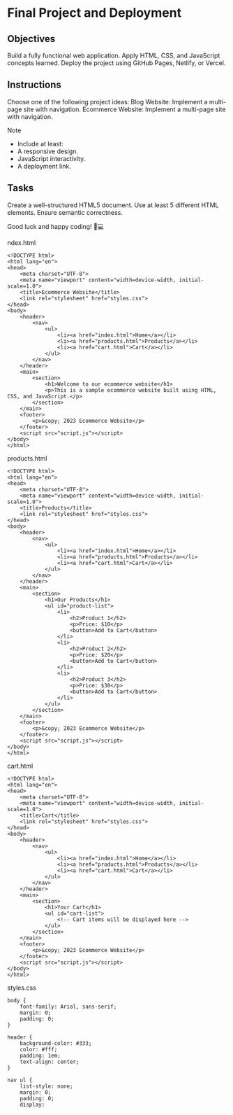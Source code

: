 # Final Project and Deployment

## Objectives
Build a fully functional web application.
Apply HTML, CSS, and JavaScript concepts learned.
Deploy the project using GitHub Pages, Netlify, or Vercel.

## Instructions
Choose one of the following project ideas:
Blog Website: Implement a multi-page site with navigation.
Ecommerce Website: Implement a multi-page site with navigation.

>[!NOTE]
> - Include at least:
> - A responsive design.
> - JavaScript interactivity.
> - A deployment link.

## Tasks

Create a well-structured HTML5 document.
Use at least 5 different HTML elements.
Ensure semantic correctness.

Good luck and happy coding! 🚀💻



ndex.html
```
<!DOCTYPE html>
<html lang="en">
<head>
    <meta charset="UTF-8">
    <meta name="viewport" content="width=device-width, initial-scale=1.0">
    <title>Ecommerce Website</title>
    <link rel="stylesheet" href="styles.css">
</head>
<body>
    <header>
        <nav>
            <ul>
                <li><a href="index.html">Home</a></li>
                <li><a href="products.html">Products</a></li>
                <li><a href="cart.html">Cart</a></li>
            </ul>
        </nav>
    </header>
    <main>
        <section>
            <h1>Welcome to our ecommerce website</h1>
            <p>This is a sample ecommerce website built using HTML, CSS, and JavaScript.</p>
        </section>
    </main>
    <footer>
        <p>&copy; 2023 Ecommerce Website</p>
    </footer>
    <script src="script.js"></script>
</body>
</html>
```

products.html
```
<!DOCTYPE html>
<html lang="en">
<head>
    <meta charset="UTF-8">
    <meta name="viewport" content="width=device-width, initial-scale=1.0">
    <title>Products</title>
    <link rel="stylesheet" href="styles.css">
</head>
<body>
    <header>
        <nav>
            <ul>
                <li><a href="index.html">Home</a></li>
                <li><a href="products.html">Products</a></li>
                <li><a href="cart.html">Cart</a></li>
            </ul>
        </nav>
    </header>
    <main>
        <section>
            <h1>Our Products</h1>
            <ul id="product-list">
                <li>
                    <h2>Product 1</h2>
                    <p>Price: $10</p>
                    <button>Add to Cart</button>
                </li>
                <li>
                    <h2>Product 2</h2>
                    <p>Price: $20</p>
                    <button>Add to Cart</button>
                </li>
                <li>
                    <h2>Product 3</h2>
                    <p>Price: $30</p>
                    <button>Add to Cart</button>
                </li>
            </ul>
        </section>
    </main>
    <footer>
        <p>&copy; 2023 Ecommerce Website</p>
    </footer>
    <script src="script.js"></script>
</body>
</html>
```

cart.html
```
<!DOCTYPE html>
<html lang="en">
<head>
    <meta charset="UTF-8">
    <meta name="viewport" content="width=device-width, initial-scale=1.0">
    <title>Cart</title>
    <link rel="stylesheet" href="styles.css">
</head>
<body>
    <header>
        <nav>
            <ul>
                <li><a href="index.html">Home</a></li>
                <li><a href="products.html">Products</a></li>
                <li><a href="cart.html">Cart</a></li>
            </ul>
        </nav>
    </header>
    <main>
        <section>
            <h1>Your Cart</h1>
            <ul id="cart-list">
                <!-- Cart items will be displayed here -->
            </ul>
        </section>
    </main>
    <footer>
        <p>&copy; 2023 Ecommerce Website</p>
    </footer>
    <script src="script.js"></script>
</body>
</html>
```

styles.css
```
body {
    font-family: Arial, sans-serif;
    margin: 0;
    padding: 0;
}

header {
    background-color: #333;
    color: #fff;
    padding: 1em;
    text-align: center;
}

nav ul {
    list-style: none;
    margin: 0;
    padding: 0;
    display:

